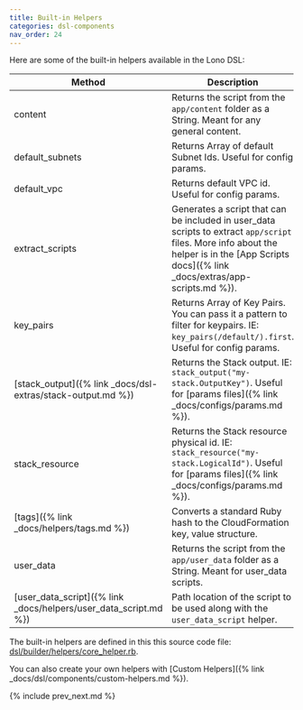```yaml
---
title: Built-in Helpers
categories: dsl-components
nav_order: 24
---
```


Here are some of the built-in helpers available in the Lono DSL:

Method | Description
--- | ---
content | Returns the script from the `app/content` folder as a String. Meant for any general content.
default_subnets | Returns Array of default Subnet Ids. Useful for config params.
default_vpc | Returns default VPC id. Useful for config params.
extract_scripts | Generates a script that can be included in user_data scripts to extract `app/script` files. More info about the helper is in the [App Scripts docs]({% link _docs/extras/app-scripts.md %}).
key_pairs | Returns Array of Key Pairs. You can pass it a pattern to filter for keypairs. IE: `key_pairs(/default/).first`. Useful for config params.
[stack_output]({% link _docs/dsl-extras/stack-output.md %}) | Returns the Stack output. IE: `stack_output("my-stack.OutputKey")`. Useful for [params files]({% link _docs/configs/params.md %}).
stack_resource | Returns the Stack resource physical id. IE: `stack_resource("my-stack.LogicalId")`. Useful for [params files]({% link _docs/configs/params.md %}).
[tags]({% link _docs/helpers/tags.md %}) | Converts a standard Ruby hash to the CloudFormation key, value structure.
user_data | Returns the script from the `app/user_data` folder as a String. Meant for user_data scripts.
[user_data_script]({% link _docs/helpers/user_data_script.md %}) | Path location of the script to be used along with the `user_data_script` helper.

The built-in helpers are defined in this this source code file: [dsl/builder/helpers/core_helper.rb](https://github.com/tongueroo/lono/tree/master/lib/lono/template/strategy/dsl/builder/helpers).

You can also create your own helpers with [Custom Helpers]({% link _docs/dsl/components/custom-helpers.md %}).

{% include prev_next.md %}
